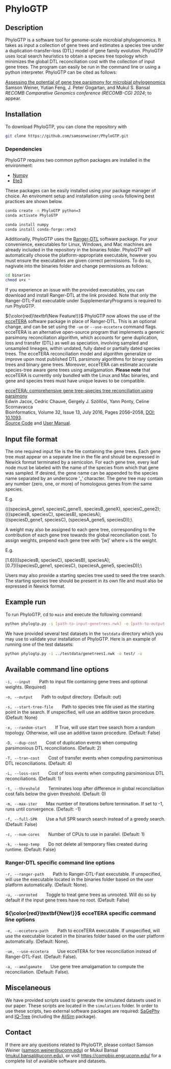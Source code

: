# PhyloGTP

## **Description**

PhyloGTP is a software tool for genome-scale microbial phylogenomics. It takes as input a collection of gene trees and estimates a species tree under a duplication-transfer-loss (DTL) model of gene family evolution. PhyloGTP uses local search heuristics to obtain a species tree topology which minimizes the global DTL reconciliation cost with the collection of input gene trees. The program can easily be run in the command line or using a python interpreter. PhyloGTP can be cited as follows:

[Assessing the potential of gene tree parsimony for microbial phylogenomics](https://compbio-engr.media.uconn.edu/wp-content/uploads/sites/2447/2024/03/MicrobialPhylogenomics_PhyloGTP_RECOMBCG_2024.pdf)\
Samson Weiner, Yutian Feng, J. Peter Gogartan, and Mukul S. Bansal\
*RECOMB Comparative Genomics conference (RECOMB-CG) 2024*; to appear.

## Installation

To download PhyloGTP, you can clone the repository with

``` sh
git clone https://github.com/samsonweiner/PhyloGTP.git
```

### Dependencies

PhyloGTP requires two common python packages are installed in the environment:

* [Numpy](https://numpy.org/)
* [Ete3](http://etetoolkit.org/)

These packages can be easily installed using your package manager of choice. An enviroment setup and installation using `conda` following best practices are shown below.

``` sh
conda create -n PhyloGTP python=3
conda activate PhyloGTP

conda install numpy
conda install conda-forge::ete3
```

Additionally, PhyloGTP uses the [Ranger-DTL](https://compbio.engr.uconn.edu/software/ranger-dtl/) software package. For your convenience, executables for Linux, Windows, and Mac machines are already included in the repository in the binaries folder. PhyloGTP will automatically choose the platform-appropriate executable, however you must ensure the executables are given correct permissions. To do so, nagivate into the binaries folder and change permissions as follows:

``` sh
cd binaries
chmod u+x *
```

If you experience an issue with the provided executables, you can download and install Ranger-DTL at the link provided. Note that only the Ranger-DTL-Fast executable under SupplementaryPrograms is required to run PhyloGTP.

${\color{red}\textbf{New Feature!}}$ PhyloGTP now allows the use of the [ecceTERA](https://maayanlab.cloud/datasets2tools/landing/tool/ecceTERA) software package in place of Ranger-DTL. This is an optional change, and can be set using the `-ue` or `--use-eccetera` command flags. ecceTERA is an alternative open-source program that implements a generic parsimony reconciliation algorithm, which accounts for gene duplication, loss and transfer (DTL) as well as speciation, involving sampled and unsampled lineages, within undated, fully dated or partially dated species trees. The ecceTERA reconciliation model and algorithm generalize or improve upon most published DTL parsimony algorithms for binary species trees and binary gene trees. Moreover, ecceTERA can estimate accurate species-tree aware gene trees using amalgamation. **Please note** that ecceTERA is currently only bundled with the Linux and Mac binaries, and gene and species trees must have unique leaves to be compatible.

[ecceTERA: comprehensive gene tree-species tree reconciliation using parsimony](https://academic.oup.com/bioinformatics/article/32/13/2056/1743358)\
Edwin Jacox, Cedric Chauve, Gergely J. Szöllősi, Yann Ponty, Celine Scornavacca\
Bioinformatics, Volume 32, Issue 13, July 2016, Pages 2056–2058, [DOI: 10.1093](https://doi.org/10.1093/bioinformatics/btw105).\
[Source Code](https://github.com/celinescornavacca/ecceTERA) and [User Manual](https://github.com/celinescornavacca/ecceTERA/blob/master/ecceTERA.pdf).

## Input file format

The one required input file is the file containing the gene trees. Each gene tree must appear on a separate line in the file and should be expressed in Newick format terminated by a semicolon. For each gene tree, every leaf node must be labeled with the name of the species from which that gene was sampled. If desired, the gene name can be appended to the species name separated by an underscore ‘_’ character. The gene tree may contain any number (zero, one, or more) of homologous genes from the same species.

E.g.

(((speciesA_gene1, speciesC_gene1), speciesB_geneX), speciesC_gene2);\
(((speciesB, speciesC), speciesB), speciesA);\
((speciesD_gene1, speciesC), (speciesA_gene5, speciesD));\

A weight may also be assigned to each gene tree, corresponding to the contribution of each gene tree towards the global reconciliation cost. To assign weights, prepend each gene tree with ‘[w]’ where `w` is the weight.

E.g.

[1.6](((speciesB, speciesC), speciesB), speciesA);\
[0.7]((speciesD_gene1, speciesC), (speciesA_gene5, speciesD));\

Users may also provide a starting species tree used to seed the tree search. The starting species tree should be present in its own file and must also be expressed in Newick format.

## Example run

To run PhyloGTP, cd to `main` and execute the following command:

```sh
python phylogtp.py -i [path-to-input-genetrees.nwk] -o [path-to-output-directory]
```

We have provided several test datasets in the `testdata` directory which you may use to validate your installation of PhyloGTP. Here is an example of running one of the test datasets:

```sh
python phylogtp.py -i ../testdata/genetrees1.nwk -o test/ -u
```

## Available command line options

`-i, --input` &nbsp;&nbsp;&nbsp;&nbsp;&nbsp; Path to input file containing gene trees and optional weights. (Required)

`-o, --output` &nbsp;&nbsp;&nbsp;&nbsp;&nbsp; Path to output directory. (Default: out)

`-s, --start-tree-file` &nbsp;&nbsp;&nbsp;&nbsp;&nbsp; Path to species tree file used as the starting point in the search. If unspecified, will use an additive taxon procedure. (Default: None)

`-x, --random-start` &nbsp;&nbsp;&nbsp;&nbsp;&nbsp; If True, will use start tree search from a random topology. Otherwise, will use an additive taxon procedure. (Default: False)

`-D, --dup-cost` &nbsp;&nbsp;&nbsp;&nbsp;&nbsp; Cost of duplication events when computing parsimonious DTL reconciliations. (Default: 2)

`-T, --tran-cost` &nbsp;&nbsp;&nbsp;&nbsp;&nbsp; Cost of transfer events when computing parsimonious DTL reconciliations. (Default: 4)

`-L, --loss-cost` &nbsp;&nbsp;&nbsp;&nbsp;&nbsp; Cost of loss events when computing parsimonious DTL reconciliations. (Default: 1)

`-t, --threshold` &nbsp;&nbsp;&nbsp;&nbsp;&nbsp; Terminates loop after difference in global reconcilaition cost falls below the given threshold. (Default: 0)

`-m, --max-iter` &nbsp;&nbsp;&nbsp;&nbsp;&nbsp; Max number of iterations before termination. If set to -1, runs until convergence. (Default: -1)

`-f, --full-SPR` &nbsp;&nbsp;&nbsp;&nbsp;&nbsp; Use a full SPR search search instead of a greedy search. (Default: False)

`-c, --num-cores` &nbsp;&nbsp;&nbsp;&nbsp;&nbsp; Number of CPUs to use in parallel. (Default: 1)

`-k, --keep-temp` &nbsp;&nbsp;&nbsp;&nbsp;&nbsp; Do not delete all temporary files created during runtime. (Default: False)

### Ranger-DTL specific command line options

`-r, --ranger-path` &nbsp;&nbsp;&nbsp;&nbsp;&nbsp; Path to Ranger-DTL-Fast executable. If unspecified, will use the executable located in the binaries folder based on the user platform automatically. (Default: None).

`-u, --unrooted` &nbsp;&nbsp;&nbsp;&nbsp;&nbsp; Toggle to treat gene trees as unrooted. Will do so by default if the input gene trees have no root. (Default: False)

### ${\color{red}\textbf{New!}}$ ecceTERA specific command line options

`-e, --eccetera-path` &nbsp;&nbsp;&nbsp;&nbsp;&nbsp; Path to ecceTERA executable. If unspecified, will use the executable located in the binaries folder based on the user platform automatically. (Default: None).

`-ue, --use-eccetera` &nbsp;&nbsp;&nbsp;&nbsp;&nbsp; Use ecceTERA for tree reconciliation instead of Ranger-DTL-Fast. (Default: False).

`-a, --amalgamate` &nbsp;&nbsp;&nbsp;&nbsp;&nbsp; Use gene tree amalgamation to compute the reconciliation. (Default: False).

## Miscelaneous

We have provided scripts used to generate the simulated datasets used in our paper. These scripts are located in the `simulations` folder. In order to use these scripts, two external software packages are required: [SaGePhy](https://compbio.engr.uconn.edu/software/sagephy/) and [IQ-Tree](http://www.iqtree.org/) (including the [AliSim](http://www.iqtree.org/doc/AliSim) package).

## Contact

If there are any questions related to PhyloGTP, please contact Samson Weiner (<samson.weiner@uconn.edu>) or Mukul Bansal (<mukul.bansal@uconn.edu>), or visit <https://compbio.engr.uconn.edu/> for a complete list of available software and datasets.
